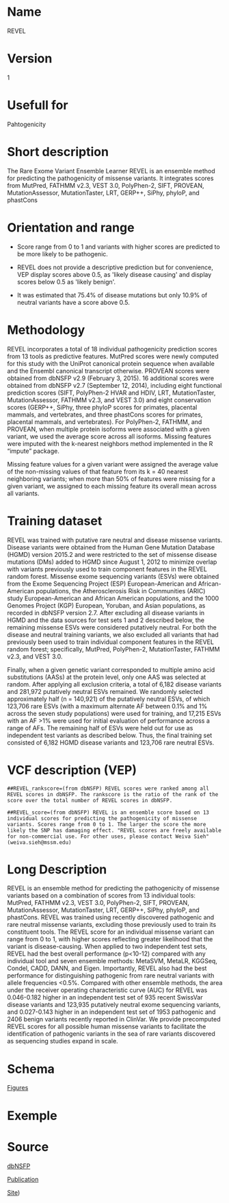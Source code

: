 
# Name

REVEL

# Version

1

# Usefull for

Pahtogenicity

# Short description

The Rare Exome Variant Ensemble Learner REVEL is an ensemble method for predicting the pathogenicity of missense variants. It integrates scores from MutPred, FATHMM v2.3, VEST 3.0, PolyPhen-2, SIFT, PROVEAN, MutationAssessor, MutationTaster, LRT, GERP++, SiPhy, phyloP, and phastCons

# Orientation and range

* Score range from 0 to 1 and variants with higher scores are predicted to be more likely to be pathogenic.

* REVEL does not provide a descriptive prediction but for convenience, VEP display scores above 0.5, as 'likely disease causing' and display scores below 0.5 as 'likely benign'.

* It was estimated that 75.4% of disease mutations but only 10.9% of neutral variants have a score above 0.5.

# Methodology

REVEL incorporates a total of 18 individual pathogenicity prediction scores from 13 tools as predictive features. MutPred scores were newly computed for this study with the UniProt canonical protein sequence when available and the Ensembl canonical transcript otherwise. PROVEAN scores were obtained from dbNSFP v2.9 (February 3, 2015). 16 additional scores were obtained from dbNSFP v2.7 (September 12, 2014), including eight functional prediction scores (SIFT, PolyPhen-2 HVAR and HDIV, LRT, MutationTaster, MutationAssessor, FATHMM v2.3, and VEST 3.0) and eight conservation scores (GERP++, SiPhy, three phyloP scores for primates, placental mammals, and vertebrates, and three phastCons scores for primates, placental mammals, and vertebrates). For PolyPhen-2, FATHMM, and PROVEAN, when multiple protein isoforms were associated with a given variant, we used the average score across all isoforms. Missing features were imputed with the k-nearest neighbors method implemented in the R “impute” package. 

Missing feature values for a given variant were assigned the average value of the non-missing values of that feature from its k = 40 nearest neighboring variants; when more than 50% of features were missing for a given variant, we assigned to each missing feature its overall mean across all variants.

# Training dataset

REVEL was trained with putative rare neutral and disease missense variants. Disease variants were obtained from the Human Gene Mutation Database (HGMD) version 2015.2 and were restricted to the set of missense disease mutations (DMs) added to HGMD since August 1, 2012 to minimize overlap with variants previously used to train component features in the REVEL random forest. Missense exome sequencing variants (ESVs) were obtained from the Exome Sequencing Project (ESP) European-American and African-American populations, the Atherosclerosis Risk in Communities (ARIC) study European-American and African American populations, and the 1000 Genomes Project (KGP) European, Yoruban, and Asian populations, as recorded in dbNSFP version 2.7. After excluding all disease variants in HGMD and the data sources for test sets 1 and 2 described below, the remaining missense ESVs were considered putatively neutral. For both the disease and neutral training variants, we also excluded all variants that had previously been used to train individual component features in the REVEL random forest; specifically, MutPred, PolyPhen-2, MutationTaster, FATHMM v2.3, and VEST 3.0.

Finally, when a given genetic variant corresponded to multiple amino acid substitutions (AASs) at the protein level, only one AAS was selected at random. After applying all exclusion criteria, a total of 6,182 disease variants and 281,972 putatively neutral ESVs remained. We randomly selected approximately half (n = 140,921) of the putatively neutral ESVs, of which 123,706 rare ESVs (with a maximum alternate AF between 0.1% and 1% across the seven study populations) were used for training, and 17,215 ESVs with an AF >1% were used for initial evaluation of performance across a range of AFs. The remaining half of ESVs were held out for use as independent test variants as described below. Thus, the final training set consisted of 6,182 HGMD disease variants and 123,706 rare neutral ESVs.


# VCF description (VEP)

`##REVEL_rankscore=(from dbNSFP) REVEL scores were ranked among all REVEL scores in dbNSFP. The rankscore is the ratio of the rank of the score over the total number of REVEL scores in dbNSFP.`

`##REVEL_score=(from dbNSFP) REVEL is an ensemble score based on 13 individual scores for predicting the pathogenicity of missense variants. Scores range from 0 to 1. The larger the score the more likely the SNP has damaging effect. "REVEL scores are freely available for non-commercial use. For other uses, please contact Weiva Sieh" (weiva.sieh@mssm.edu)`


# Long Description

REVEL is an ensemble method for predicting the pathogenicity of missense variants based on a combination of scores from 13 individual tools: MutPred, FATHMM v2.3, VEST 3.0, PolyPhen-2, SIFT, PROVEAN, MutationAssessor, MutationTaster, LRT, GERP++, SiPhy, phyloP, and phastCons.  REVEL was trained using recently discovered pathogenic and rare neutral missense variants, excluding those previously used to train its constituent tools.  The REVEL score for an individual missense variant can range from 0 to 1, with higher scores reflecting greater likelihood that the variant is disease-causing.  When applied to two independent test sets, REVEL had the best overall performance (p<10-12) compared with any individual tool and seven ensemble methods: MetaSVM, MetaLR, KGGSeq, Condel, CADD, DANN, and Eigen.  Importantly, REVEL also had the best performance for distinguishing pathogenic from rare neutral variants with allele frequencies <0.5%.  Compared with other ensemble methods, the area under the receiver operating characteristic curve (AUC) for REVEL was 0.046-0.182 higher in an independent test set of 935 recent SwissVar disease variants and 123,935 putatively neutral exome sequencing variants, and 0.027-0.143 higher in an independent test set of 1953 pathogenic and 2406 benign variants recently reported in ClinVar.  We provide precomputed REVEL scores for all possible human missense variants to facilitate the identification of pathogenic variants in the sea of rare variants discovered as sequencing studies expand in scale.

# Schema

[Figures](https://sites.google.com/site/revelgenomics/) 

# Exemple

# Source

[dbNSFP](https://sites.google.com/site/jpopgen/dbNSFP)

[Publication](https://linkinghub.elsevier.com/retrieve/pii/S0002929716303706)

[Site](https://sites.google.com/site/revelgenomics/))
